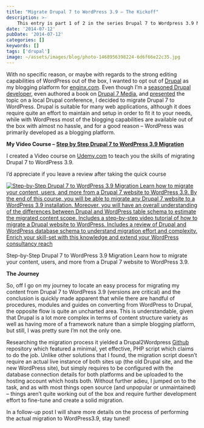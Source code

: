 ```yaml
---
title: "Migrate Drupal 7 to WordPress 3.9 – The Kickoff"
description: >-
    This entry is part 1 of 2 in the series Drupal 7 to Wordpress 3.9 Migration
date: '2014-07-12'
pubDate: '2014-07-12'
categories: []
keywords: []
tags: ['drupal']
image: ~/assets/images/blog/photo-1468956398224-6d6f66e22c35.jpg
---
```


With no specific reason, or maybe with regards to the strong editing capabilities of WordPress out of the box, I wanted to opt out of  [Drupal](https://web.archive.org/web/20141214030451/http://www.drupal.org/)  as my blogging platform for  [enginx.com](https://web.archive.org/web/20141214030451/http://enginx.com/blog/migrate-drupal-7-to-wordpress-3-9-kickoff/enginx.com). Even though I’m a  [seasoned Drupal developer](https://web.archive.org/web/20141214030451/https://drupal.org/user/1315712), even authored a book on  [Drupal 7 Media](https://web.archive.org/web/20141214030451/http://enginx.com/blog/writing-drupal-7-media/), and  [presented](https://web.archive.org/web/20141214030451/http://enginx.com/blog/media-drupal-7-presenting-it-drupal-camp-israel-2013/)  the topic on a local Drupal conference, I decided to migrate Drupal 7 to WordPress. Drupal is suitable for many web applications, although it does require quite an effort to maintain and setup in order to fit it to your needs, while with WordPress most of the blogging capabilities are available out of the box with almost no hassle, and for a good reason – WordPress was primarily developed as a blogging platform.

**My Video Course –  [Step by Step Drupal 7 to WordPress 3.9 Migration](https://web.archive.org/web/20141214030451/https://www.udemy.com/step-by-step-drupal-7-to-wordpress-39-migration/)**

I created a Video course on  [Udemy.com](https://web.archive.org/web/20141214030451/http://www.udemy.com/ "Udemy") to teach you the skills of migrating Drupal 7 to WordPress 3.9.

I’d appreciate if you leave a review after taking the quick course

[![Step-by-Step Drupal 7 to WordPress 3.9 Migration Learn how to migrate your content, users, and more from a Drupal 7 website to WordPress 3.9. By the end of this course, you will be able to migrate any Drupal 7 website to a WordPress 3.9 installation. Moreover, you will have an overall understanding of the differences between Drupal and WordPress table schema to estimate the migrated content scope. Includes a step-by-step video tutorial of how to migrate a Drupal website to WordPress. Includes a review of Drupal and WordPress database schema to understand migration effort and complexity. Enrich your skill-set with this knowledge and extend your WordPress consultancy reach](https://web.archive.org/web/20141214030451im_/http://enginx.com/wp-content/uploads/2014/07/Drupal7MigrationToWordpress.png)](https://web.archive.org/web/20141214030451/https://www.udemy.com/step-by-step-drupal-7-to-wordpress-39-migration/)

Step-by-Step Drupal 7 to WordPress 3.9 Migration Learn how to migrate your content, users, and more from a Drupal 7 website to WordPress 3.9.

**The Journey**

So, off I go on my journey to locate an easy process for migrating my content from Drupal 7 to WordPress 3.9 (versions are critical) and the conclusion is quickly made apparent that while there are handful of procedures, modules and guides on converting from WordPress to Drupal, the opposite flow is quite an uncharted area. This is understandable, given that Drupal is a lot more complex in terms of content structure variety as well as having more of a framework nature than a simple blogging platform, but still, I was pretty sure I’m not the only one.

Researching the migration process it yielded a Drupal2Wordpress  [Github](https://web.archive.org/web/20141214030451/http://www.github.com/)  repository which featured a minimal, yet effective, PHP script which claims to do the job. Unlike other solutions that I found, the migration script doesn’t require an actual live instance of both sites up (the old Drupal site, and the new WordPress site), but simply requires to be configured with the database connection details for both platforms and be uploaded to the hosting account which hosts both. Without further adieu, I jumped on to the task, and as with most things open source (and unpopular or unmaintained) – things aren’t quite working out of the box and require further development effort to fine-tune and create a solid migration.

In a follow-up post I will share more details on the process of performing the actual migration to WordPress3.9, stay tuned!

